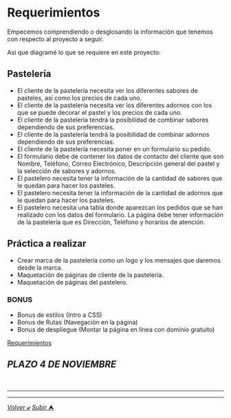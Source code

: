 # Requerimientos

Empecemos comprendiendo o desglosando la información que tenemos con respecto al proyecto a seguir.

Así que diagramé lo que se requiere en este proyecto:

## **Pastelería**

* El cliente de la pastelería necesita ver los diferentes sabores de pasteles, así como los precios de cada uno.
* El cliente de la pastelería necesita ver los diferentes adornos con los que se puede decorar el pastel y los precios de cada uno.
* El cliente de la pastelería tendrá la posibilidad de combinar sabores dependiendo de sus preferencias.
* El cliente de la pastelería tendrá la posibilidad de combinar adornos dependiendo de sus preferencias.
* El cliente de la pastelería necesita poner en un formulario su pedido.
* El formulario debe de contener los datos de contacto del cliente que son Nombre, Teléfono, Correo Electrónico, Descripción general del pastel y la selección de sabores y adornos.
* El pastelero necesita tener la información de la cantidad de sabores que le quedan para hacer los pasteles.
* El pastelero necesita tener la información de la cantidad de adornos que le quedan para hacer los pasteles.
* El pastelero necesita una tabla donde aparezcan los pedidos que se han realizado con los datos del formulario.
La página debe tener información de la pastelería que es Dirección, Teléfono y horarios de atención.

## **Práctica a realizar**

* Crear marca de la pastelería como un logo y los mensajes que daremos desde la marca.
* Maquetación de páginas de cliente de la pastelería.
* Maquetación de páginas del pastelero.

### **BONUS**

* Bonus de estilos (Intro a CSS)
* Bonus de Rutas (Navegación en la página)
* Bonus de despliegue (Montar la página en línea con dominio gratuito)

[Requerimientos](https://www.figma.com/file/d7vk6maSRVWVl1jiVwACwf/Pr%C3%A1ctica-de-Pasteler%C3%ADa?node-id=0%3A1 "Redireccionar a Figma, misma ventana")

## ***PLAZO 4 DE NOVIEMBRE***

<br>

---
---
[*Volver* **&ldca;**](/HTML/README.md "Ir a Readme") [*Subir* **&#11165;**](# "Ir al título")